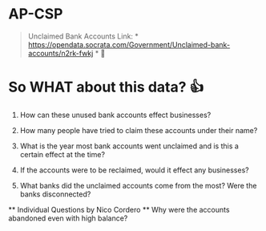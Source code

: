 # AP-CSP

> Unclaimed Bank Accounts
Link: * https://opendata.socrata.com/Government/Unclaimed-bank-accounts/n2rk-fwkj * 🗿

# So WHAT about this data? :+1:
1. How can these unused bank accounts effect businesses?

2. How many people have tried to claim these accounts under their name?

3. What is the year most bank accounts went unclaimed and is this a certain effect at the time?

4. If the accounts were to be reclaimed, would it effect any businesses?

5. What banks did the unclaimed accounts come from the most? Were the banks disconnected?

** Individual Questions by Nico Cordero **
Why were the accounts abandoned even with high balance?
